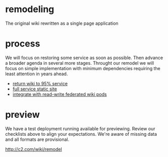 # remodeling
The original wiki rewritten as a single page application

# process
We will focus on restoring some service as soon as possible. Then advance a broader agenda in several more stages.
Throught our remodel we will focus on simple implementation with minimum dependencies
requiring the least attention in years ahead.

- [return wiki to 95% service](https://github.com/WardCunningham/remodeling/issues/1)
- [full service static site](https://github.com/WardCunningham/remodeling/issues/2)
- [integrate with read-write federated wiki pods](https://github.com/WardCunningham/remodeling/issues/3)

# preview
We have a test deployment running available for previewing.
Review our checklists above to align your expectations.
We're aware of missing data and all formats are provisional.

http://c2.com/wiki/remodel